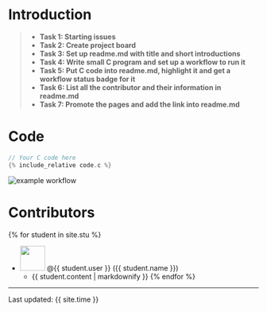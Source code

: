 # Introduction
>- **Task 1: Starting issues**
>- **Task 2: Create project board**
>- **Task 3: Set up readme.md with title and short introductions**
>- **Task 4: Write small C program and set up a workflow to run it**
>- **Task 5: Put C code into readme.md, highlight it and get a workflow status badge for it**
>- **Task 6: List all the contributor and their information in readme.md**
>- **Task 7: Promote the pages and add the link into readme.md**

# Code


```c
// Your C code here
{% include_relative code.c %}
```


![example workflow](https://github.com/csci3251-2023/project-team-i/actions/workflows/c-cpp.yml/badge.svg)
# Contributors

{% for student in site.stu %}
  - <img src="{{ student.image }}" width="50" height="50"> @{{ student.user }} ({{ student.name }})
    - {{ student.content | markdownify }}
{% endfor %}
---
Last updated: {{ site.time }}
